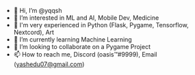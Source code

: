- 👋 Hi, I’m @yqqsh
- 👀 I’m interested in ML and AI, Mobile Dev, Medicine
- 💪 I'm very experienced in Python (Flask, Pygame, Tensorflow, Nextcord), Art
- 🌱 I’m currently learning Machine Learning 
- 💞️ I’m looking to collaborate on a Pygame Project
- 📫 How to reach me, Discord (oasis™#9999), Email (yashedu07@gmail.com)

